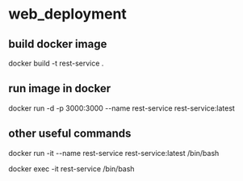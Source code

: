 # web_deployment

## build docker image

docker build -t rest-service .

## run image in docker

docker run -d -p 3000:3000 --name rest-service rest-service:latest

## other useful commands

docker run -it --name rest-service rest-service:latest /bin/bash

docker exec -it rest-service /bin/bash
